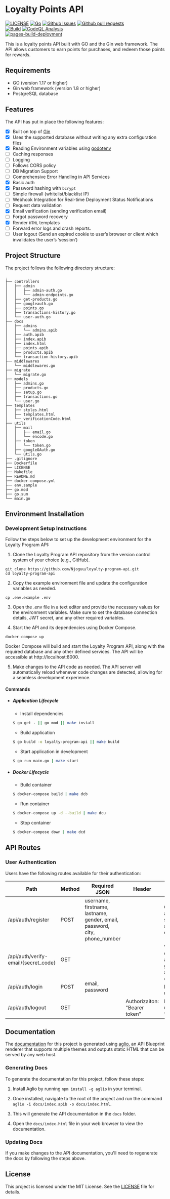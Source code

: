 # Loyalty Points API
[![LICENSE](https://img.shields.io/github/license/Njoguu/loyalty-program-api?color=blue)](https://github.com/Njoguu/loyalty-points-system-api/blob/main/LICENSE) 
[![Go](https://img.shields.io/github/go-mod/go-version/Njoguu/loyalty-program-api)](https://github.com/Njoguu/loyalty-program-api)
[![Github Issues](https://img.shields.io/github/issues-raw/Njoguu/loyalty-program-api)](https://github.com/Njoguu/loyalty-program-api/issues) 
[![Github pull requests](https://img.shields.io/github/issues-pr-raw/Njoguu/loyalty-program-api?color=yellow)](https://github.com/Njoguu/loyalty-program-api/pulls)
<br>
[![Build](https://github.com/Njoguu/loyalty-program-api/actions/workflows/build.yml/badge.svg?branch=main)](https://github.com/Njoguu/loyalty-program-api/actions/workflows/build.yml)
[![CodeQL Analysis](https://github.com/Njoguu/loyalty-program-api/actions/workflows/codeql_analysis.yml/badge.svg?branch=main)](https://github.com/Njoguu/loyalty-program-api/actions/workflows/codeql_analysis.yml) <br>
[![pages-build-deployment](https://github.com/Njoguu/loyalty-program-api/actions/workflows/pages/pages-build-deployment/badge.svg?branch=main)](https://github.com/Njoguu/loyalty-program-api/actions/workflows/pages/pages-build-deployment)
<br>

This is a loyalty points API built with GO and the Gin web framework. The API allows customers to earn points for purchases, and redeem those points for rewards.

## Requirements
- GO (version 1.17 or higher)
- Gin web framework (version 1.8 or higher)
- PostgreSQL database 

## Features
The API has put in place the following features:
- [x] Built on top of [Gin](https://github.com/gin-gonic/gin)
- [x] Uses the supported database without writing any extra configuration files
- [x] Reading Environment variables using [godotenv](https://github.com/joho/godotenv)
- [ ] Caching responses
- [ ] Logging
- [ ] Follows CORS policy
- [ ] DB Migration Support
- [ ] Comprehensive Error Handling in API Services
- [x] Basic auth
- [x] Password hashing with `bcrypt`
- [ ] Simple firewall (whitelist/blacklist IP)
- [ ] Webhook Integration for Real-time Deployment Status Notifications
- [ ] Request data validation
- [x] Email verification (sending verification email)
- [ ] Forgot password recovery
- [x] Render `HTML` templates
- [ ] Forward error logs and crash reports.
- [ ] User logout (Send an expired cookie to user’s browser or client which invalidates the user’s ‘session’)

## Project Structure
The project follows the following directory structure:
```
.
├── controllers
│   ├── admin
│   │   ├── admin-auth.go
│   │   └── admin-endpoints.go
│   ├── get-products.go
│   ├── googleauth.go
│   ├── points.go
│   ├── transactions-history.go
│   └── user-auth.go
├── docs
│   ├── admins
│   │   └── admins.apib
│   ├── auth.apib
│   ├── index.apib
│   ├── index.html
│   ├── points.apib
│   ├── products.apib
│   └── transaction-history.apib
├── middlewares
│   └── middlewares.go
├── migrate
│   └── migrate.go
├── models
│   ├── admins.go
│   ├── products.go
│   ├── setup.go
│   ├── transactions.go
│   └── user.go
├── templates
│   ├── styles.html
│   ├── templates.html
│   └── verificationCode.html
├── utils
│   ├── mail
│   │   ├── email.go
│   │   └── encode.go
│   ├── token
│   │   └── token.go
│   ├── googleOAuth.go
│   └── utils.go
├── .gitignore
├── Dockerfile
├── LICENSE
├── Makefile
├── README.md
├── docker-compose.yml
├── env.sample
├── go.mod
├── go.sum
└── main.go

```

## Environment Installation
### Development Setup Instructions
Follow the steps below to set up the development environment for the Loyalty Program API:

1. Clone the Loyalty Program API repository from the version control system of your choice (e.g., GitHub).

```shell
git clone https://github.com/Njoguu/loyalty-program-api.git
cd loyalty-program-api
```

2. Copy the example environment file and update the configuration variables as needed.

```shell
cp .env.example .env
```

3. Open the .env file in a text editor and provide the necessary values for the environment variables. Make sure to set the database connection details, JWT secret, and any other required variables.

4. Start the API and its dependencies using Docker Compose.

```shell
docker-compose up
```
Docker Compose will build and start the Loyalty Program API, along with the required database and any other defined services. The API will be accessible at http://localhost:8000.

5. Make changes to the API code as needed. The API server will automatically reload whenever code changes are detected, allowing for a seamless development experience.

#### Commands

- ##### Application Lifecycle

  - Install dependencies

  ```sh
  $ go get . || go mod || make install
  ```

  - Build application

  ```sh
  $ go build -o loyalty-program-api || make build
  ```

  - Start application in development

  ```sh
  $ go run main.go | make start
  ```

* ##### Docker Lifecycle

  - Build container

  ```sh
  $ docker-compose build | make dcb
  ```
  
  - Run container

  ```sh
  $ docker-compose up -d --build | make dcu
  ```

  - Stop container

  ```sh
  $ docker-compose down | make dcd
  ```

## API Routes

### User Authentication

Users have the following routes available for their authentication:

| Path          | Method | Required JSON | Header                                | Description                                                             |
| ------------- | ------ | ------------- | ------------------------------------- | ----------------------------------------------------------------------- |
| /api/auth/register   | POST   | username, firstname, lastname, gender, email, password, city, phone_number         |                                       | Create User account and send activation email                      |
| /api/auth/verify-email/{secret_code}   | GET   |          |                                       | Verify email of correspondent account and grant login access |
| /api/auth/login | POST   | email, password               |  | Validate logging in of user                                                            |
| /api/auth/logout  | GET   |               | Authorizaiton: "Bearer token" | Invalidate the user’s ‘session’.                                                  |



## Documentation

The [documentation](https://njoguu.github.io/loyalty-program-api/) for this project is generated using [aglio](https://github.com/danielgtaylor/aglio), an API Blueprint renderer that supports multiple themes and outputs static HTML that can be served by any web host.

### Generating Docs

To generate the documentation for this project, follow these steps:

1. Install Aglio by running `npm install -g aglio` in your terminal.

2. Once installed, navigate to the root of the project and run the command `aglio -i docs/index.apib -o docs/index.html`.

3. This will generate the API documentation in the `docs` folder.

4. Open the `docs/index.html` file in your web browser to view the documentation.

### Updating Docs

If you make changes to the API documentation, you'll need to regenerate the docs by following the steps above.

## License
This project is licensed under the MIT License. See the [LICENSE](https://github.com/Njoguu/loyalty-points-system-api/blob/main/LICENSE) file for details.
